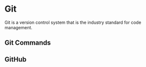 # Git

Git is a version control system that is the industry standard for code management.

## Git Commands

## GitHub